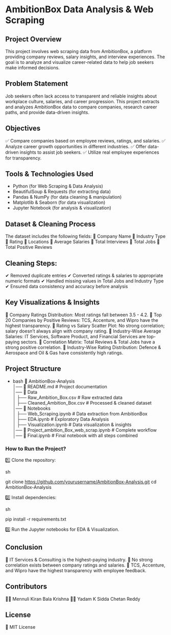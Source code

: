 # AmbitionBox Data Analysis & Web Scraping
## Project Overview
This project involves web scraping data from AmbitionBox, a platform providing company reviews, salary insights, and interview experiences. The goal is to analyze and visualize career-related data to help job seekers make informed decisions.

## Problem Statement
Job seekers often lack access to transparent and reliable insights about workplace culture, salaries, and career progression. This project extracts and analyzes AmbitionBox data to compare companies, research career paths, and provide data-driven insights.

## Objectives
✅ Compare companies based on employee reviews, ratings, and salaries.
✅ Analyze career growth opportunities in different industries.
✅ Offer data-driven insights to assist job seekers.
✅ Utilize real employee experiences for transparency.

## Tools & Technologies Used
- Python (for Web Scraping & Data Analysis)
- BeautifulSoup & Requests (for extracting data)
- Pandas & NumPy (for data cleaning & manipulation)
- Matplotlib & Seaborn (for data visualization)
- Jupyter Notebook (for analysis & visualization)
## Dataset & Cleaning Process
The dataset includes the following fields:
🔹 Company Name
🔹 Industry Type
🔹 Rating
🔹 Locations
🔹 Average Salaries
🔹 Total Interviews
🔹 Total Jobs
🔹 Total Positive Reviews

## Cleaning Steps:
✔ Removed duplicate entries
✔ Converted ratings & salaries to appropriate numeric formats
✔ Handled missing values in Total Jobs and Industry Type
✔ Ensured data consistency and accuracy before analysis

## Key Visualizations & Insights
📌 Company Ratings Distribution: Most ratings fall between 3.5 - 4.2.
📌 Top 20 Companies by Positive Reviews: TCS, Accenture, and Wipro have the highest transparency.
📌 Rating vs Salary Scatter Plot: No strong correlation; salary doesn’t always align with company rating.
📌 Industry-Wise Average Salaries: IT Services, Software Product, and Financial Services are top-paying sectors.
📌 Correlation Matrix: Total Reviews & Total Jobs have a strong positive correlation.
📌 Industry-Wise Rating Distribution: Defence & Aerospace and Oil & Gas have consistently high ratings.

## Project Structure
 - bash
📂 AmbitionBox-Analysis  
│── 📄 README.md              # Project documentation  
│── 📂 Data  
│   ├── Raw_Ambition_Box.csv  # Raw extracted data  
│   ├── Cleaned_Ambition_Box.csv # Processed & cleaned dataset  
│── 📂 Notebooks  
│   ├── Web_Scraping.ipynb    # Data extraction from AmbitionBox  
│   ├── EDA.ipynb             # Exploratory Data Analysis  
│   ├── Visualization.ipynb   # Data visualization & insights  
│── 📄 Project_ambition_Box_web_scrap.ipynb  # Complete workflow  
│── 📄 Final.ipynb             # Final notebook with all steps combined  


### How to Run the Project?
1️⃣ Clone the repository:

sh

git clone https://github.com/yourusername/AmbitionBox-Analysis.git
cd AmbitionBox-Analysis

2️⃣ Install dependencies:

sh

pip install -r requirements.txt

3️⃣ Run the Jupyter notebooks for EDA & Visualization.

## Conclusion
🔹 IT Services & Consulting is the highest-paying industry.
🔹 No strong correlation exists between company ratings and salaries.
🔹 TCS, Accenture, and Wipro have the highest transparency with employee feedback.

## Contributors
👨‍💻 Mennuli Kiran Bala Krishna
👨‍💻 Yadam K Sidda Chetan Reddy

## License
📜 MIT License

